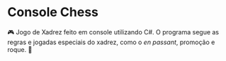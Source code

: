 # Console Chess
:video_game: Jogo de Xadrez feito em console utilizando C#.
O programa segue as regras e jogadas especiais do xadrez, como o *en passant*, promoção e roque. :space_invader:

